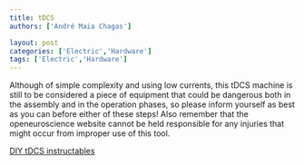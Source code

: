 ```yaml
---
title: tDCS
authors: ['André Maia Chagas']

layout: post
categories: ['Electric','Hardware']
tags: ['Electric','Hardware']
---
```



Although of simple complexity and using low currents, this tDCS machine is still to be considered a piece of equipment that could be dangerous both in the assembly and in the operation phases, so please inform yourself as best as you can before either of these steps! Also remember that the openeuroscience website cannot be held responsible for any injuries that might occur from improper use of this tool.

[DIY tDCS instructables](https://www.instructables.com/id/Build-a-Human-Enhancement-Device-Basic-tDCS-Suppl/)
